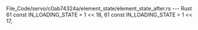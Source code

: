 File_Code/servo/c0ab74324a/element_state/element_state_after.rs --- Rust
61         const IN_LOADING_STATE = 1 << 18,                                                                                                                 61         const IN_LOADING_STATE = 1 << 17,

